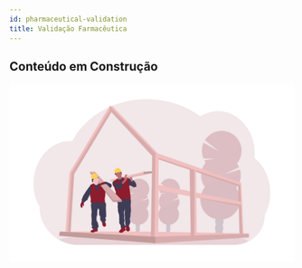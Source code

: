 ```yaml
---
id: pharmaceutical-validation
title: Validação Farmacêutica
---
```


## Conteúdo em Construção
 
![Em Construção](../assets/undraw_under_construction_46pa.png)
